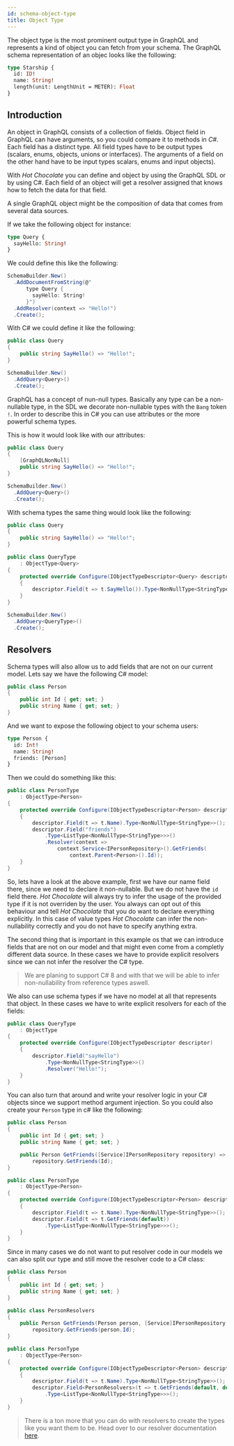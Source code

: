 ```yaml
---
id: schema-object-type
title: Object Type
---
```


The object type is the most prominent output type in GraphQL and represents a kind of object you can fetch from your schema. The GraphQL schema representation of an objec looks like the following:

```GraphQL
type Starship {
  id: ID!
  name: String!
  length(unit: LengthUnit = METER): Float
}
```

## Introduction

An object in GraphQL consists of a collection of fields. Object field in GraphQL can have arguments, so you could compare it to methods in _C#_. Each field has a distinct type. All field types have to be output types (scalars, enums, objects, unions or interfaces). The arguments of a field on the other hand have to be input types scalars, enums and input objects).

With _Hot Chocolate_ you can define and object by using the GraphQL SDL or by using C#. Each field of an object will get a resolver assigned that knows how to fetch the data for that field.

A single GraphQL object might be the composition of data that comes from several data sources.

If we take the following object for instance:

```GraphQL
type Query {
  sayHello: String!
}
```

We could define this like the following:

```csharp
SchemaBuilder.New()
  .AddDocumentFromString(@"
      type Query {
        sayHello: String!
      }")
  .AddResolver(context => "Hello!")
  .Create();
```

With C# we could define it like the following:

```csharp
public class Query
{
    public string SayHello() => "Hello!";
}

SchemaBuilder.New()
  .AddQuery<Query>()
  .Create();
```

GraphQL has a concept of nun-null types. Basically any type can be a non-nullable type, in the SDL we decorate non-nullable types with the `Bang` token `!`. In order to describe this in C# you can use attributes or the more powerful schema types.

This is how it would look like with our attributes:

```csharp
public class Query
{
    [GraphQLNonNull]
    public string SayHello() => "Hello!";
}

SchemaBuilder.New()
  .AddQuery<Query>()
  .Create();
```

With schema types the same thing would look like the following:

```csharp
public class Query
{
    public string SayHello() => "Hello!";
}

public class QueryType
    : ObjectType<Query>
{
    protected override Configure(IObjectTypeDescriptor<Query> descriptor)
    {
        descriptor.Field(t => t.SayHello()).Type<NonNullType<StringType>>();
    }
}

SchemaBuilder.New()
  .AddQuery<QueryType>()
  .Create();
```

## Resolvers

Schema types will also allow us to add fields that are not on our current model.
Lets say we have the following C# model:

```csharp
public class Person
{
    public int Id { get; set; }
    public string Name { get; set; }
}
```

And we want to expose the following object to your schema users:

```GraphQL
type Person {
  id: Int!
  name: String!
  friends: [Person]
}
```

Then we could do something like this:

```csharp
public class PersonType
    : ObjectType<Person>
{
    protected override Configure(IObjectTypeDescriptor<Person> descriptor)
    {
        descriptor.Field(t => t.Name).Type<NonNullType<StringType>>();
        descriptor.Field("friends")
            .Type<ListType<NonNullType<StringType>>>()
            .Resolver(context =>
                context.Service<IPersonRepository>().GetFriends(
                    context.Parent<Person>().Id));
    }
}
```

So, lets have a look at the above example, first we have our name field there, since we need to declare it non-nullable.
But we do not have the `id` field there. _Hot Chocolate_ will always try to infer the usage of the provided type if it is not overriden by the user. You always can opt out of this behaviour and tell _Hot Chocolate_ that you do want to declare everything explicitly. In this case of value types _Hot Chocolate_ can infer the non-nullability correctly and you do not have to specify anything extra.

The second thing that is important in this example os that we can introduce fields that are not on our model and that might even come from a completly different data source. In these cases we have to provide explicit resolvers since we can not infer the resolver the C# type.

> We are planing to support C# 8 and with that we will be able to infer non-nullability from reference types aswell.

We also can use schema types if we have no model at all that represents that object. In these cases we have to write explicit resolvers for each of the fields:

```csharp
public class QueryType
    : ObjectType
{
    protected override Configure(IObjectTypeDescriptor descriptor)
    {
        descriptor.Field("sayHello")
            .Type<NonNullType<StringType>>()
            .Resolver("Hello!");
    }
}
```

You can also turn that around and write your resolver logic in your C# objects since we support method argument injection. So you could also create your `Person` type in c# like the following:

```csharp
public class Person
{
    public int Id { get; set; }
    public string Name { get; set; }

    public Person GetFriends([Service]IPersonRepository repository) =>
        repository.GetFriends(Id);
}

public class PersonType
    : ObjectType<Person>
{
    protected override Configure(IObjectTypeDescriptor<Person> descriptor)
    {
        descriptor.Field(t => t.Name).Type<NonNullType<StringType>>();
        descriptor.Field(t => t.GetFriends(default))
            .Type<ListType<NonNullType<StringType>>>();
    }
}
```

Since in many cases we do not want to put resolver code in our models we can also split our type and still move the resolver code to a C# class:

```csharp
public class Person
{
    public int Id { get; set; }
    public string Name { get; set; }
}

public class PersonResolvers
{
    public Person GetFriends(Person person, [Service]IPersonRepository repository) =>
        repository.GetFriends(person.Id);
}

public class PersonType
    : ObjectType<Person>
{
    protected override Configure(IObjectTypeDescriptor<Person> descriptor)
    {
        descriptor.Field(t => t.Name).Type<NonNullType<StringType>>();
        descriptor.Field<PersonResolvers>(t => t.GetFriends(default, default))
            .Type<ListType<NonNullType<StringType>>>();
    }
}
```

> There is a ton more that you can do with resolvers to create the types like you want them to be. Head over to our resolver documentation [here](resolvers.md).